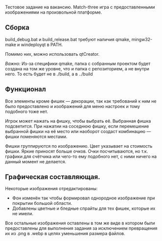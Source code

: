
Тестовое задание на вакансию. Match-three игра с предоставленными изображениями на произвольной платформе.


## Сборка
build_debug.bat и build_release.bat требуют наличия qmake, mingw32-make и windeployqt в PATH.

Помимо них, можно использовать qtCreator.

*Важно:* Из-за специфики qmake, папка с собранным проектом будет создана на том же уровне, что и папка с репозиторием, а не внутри него. То есть будет не в ./build, а в ../build


## Функционал
Все элементы кроме фишек — декорации, так как требований к ним не было предоставлено и изображений для меню настроек и тому подобного тоже нет.

Игрок может нажать на фишку, чтобы выбрать её. Выбранная фишка подсветится. При нажатии на соседнюю фишку, если перемешение выбранной фишки на её место или наоборот создаст комбинацию — фишки поменяются местами.

Фишки группируются по изображению. Цвет указывает на стоимость фишки. Яркие приносят больше очков. Очки посчитываются, но т.к. графики для счётчика или чего-то ему подобного нет, с ними ничего на данный момент не делается.


## Графическая составляющая.
Некоторые изображения отредактированы:
- Фон изменён так чтобы формировал однородное изображение при покрытии большой области.
- Добавлены цветные и бледные спрайты для тех фишек, которые их не имели.

Все остальные изображения оставлены в том же виде в котором были предоставлены для выполнения задания за исключением превращения их из .png в .webp в целях уменьшения размера файлов.
